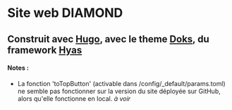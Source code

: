 # Site web DIAMOND

## Construit avec [Hugo](https://gohugo.io), avec le theme [Doks](https://getdoks.org), du framework [Hyas](https://gethyas.com)

#### Notes : 
- La fonction 'toTopButton' (activable dans /config/_default/params.toml) ne semble pas fonctionner sur la version du site déployée sur GitHub, alors qu'elle fonctionne en local. _à voir_
